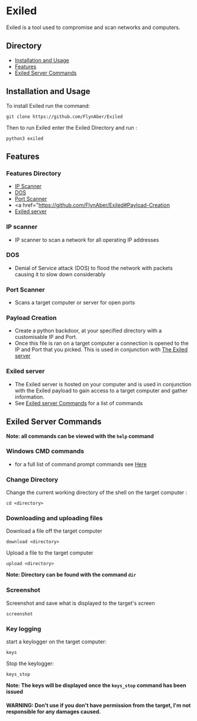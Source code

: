 # Exiled
Exiled is a tool used to compromise and scan networks and computers. 
## Directory
- <a href="https://github.com/FlynAber/Exiled#Installation-and-Usage">Installation and Usage</a>
- <a href="https://github.com/FlynAber/Exiled#Features">Features</a>
- <a href="https://github.com/FlynAber/Exiled#exiled-server-commands">Exiled Server Commands</a>
## Installation and Usage
To install Exiled run the command:
```
git clone https://github.com/FlynAber/Exiled
```
Then to run Exiled enter the Exiled Directory and run :
```
python3 exiled
```
## Features
### Features Directory
- <a href="https://github.com/FlynAber/Exiled#IP-scanner">IP Scanner</a>
- <a href="https://github.com/FlynAber/Exiled#DOS">DOS</a>
- <a href="https://github.com/FlynAber/Exiled#Port-Scanner">Port Scanner</a>
- <a href="https://github.com/FlynAber/Exiled#Payload-Creation
- <a href="https://github.com/FlynAber/Exiled#Exiled-server">Exiled server</a>
### IP scanner
- IP scanner to scan a network for all operating IP addresses
### DOS
- Denial of Service attack (DOS) to flood the network with packets causing it to slow down considerably
### Port Scanner
- Scans a target computer or server for open ports
### Payload Creation
 - Create a python backdoor, at your specified directory with a customisable IP and Port. 
 - Once this file is ran on a target computer a connection is opened to the IP and Port that you picked. This is used in conjunction with <a href="https://github.com/FlynAber/Exiled#Exiled-server">The Exiled server</a>
### Exiled server
- The Exiled server is hosted on your computer and is used in conjunction with the Exiled payload to gain access to a target computer and gather information.
- See <a href="https://github.com/FlynAber/Exiled#exiled-server-commands">Exiled server Commands</a> for a list of commands
## Exiled Server Commands
**Note: all commands can be viewed with the `help` command**
### Windows CMD commands
 - for a full list of command prompt commands see <a href="https://docs.microsoft.com/en-us/windows-server/administration/windows-commands/windows-commands">Here</a>
### Change Directory
Change the current working directory of the shell on the target computer :
```
cd <directory>
```
### Downloading and uploading files
Download a file off the target computer
```
download <directory>
```
Upload a file to the target computer
```
upload <directory>
```
**Note: Directory can be found with the command `dir`** 
### Screenshot
Screenshot and save what is displayed to the target's screen
```
screenshot
```
### Key logging
start a keylogger on the target computer:
```
keys
```
Stop the keylogger:
```
keys_stop
```
**Note: The keys will be displayed once the `keys_stop` command has been issued**

#### WARNING: Don't use if you don't have permission from the target, I'm not responsible for any damages caused.
